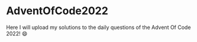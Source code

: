 # AdventOfCode2022
Here I will upload my solutions to the daily questions of the Advent Of Code 2022! 😄
